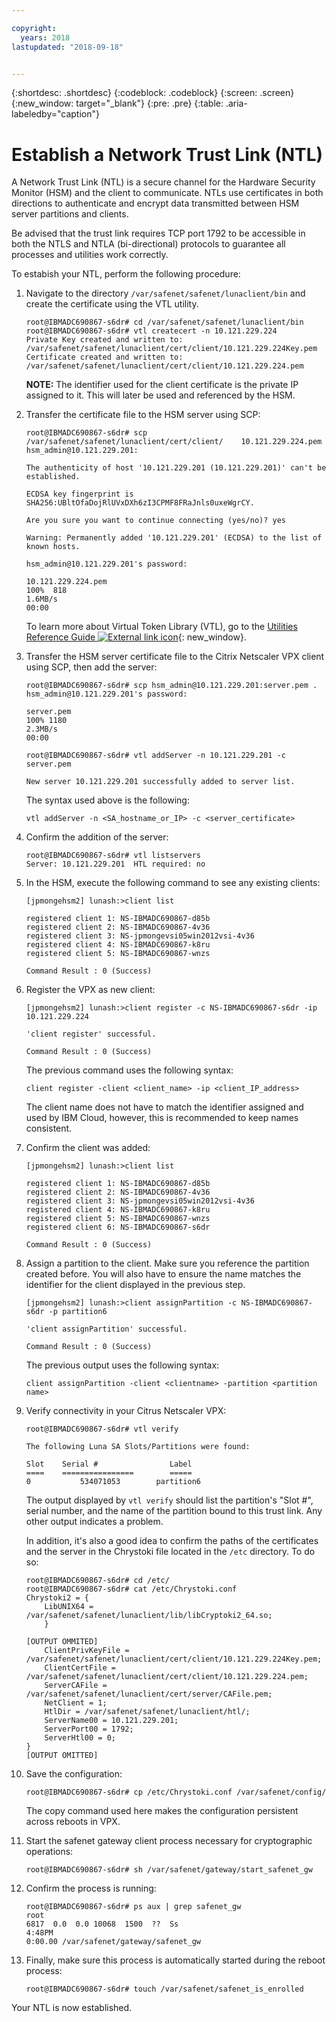 ```yaml
---

copyright:
  years: 2018
lastupdated: "2018-09-18"


---
```


{:shortdesc: .shortdesc}
{:codeblock: .codeblock}
{:screen: .screen}
{:new_window: target="_blank"}
{:pre: .pre}
{:table: .aria-labeledby="caption"}

# Establish a Network Trust Link (NTL)

A Network Trust Link (NTL) is a secure channel for the Hardware Security Monitor (HSM) and the client to communicate. NTLs use certificates in both directions to authenticate and encrypt data transmitted between HSM server partitions and clients. 

Be advised that the trust link requires TCP port 1792 to be accessible in both the NTLS and NTLA (bi-directional) protocols to guarantee all processes and utilities work correctly.

To estabish your NTL, perform the following procedure:

1.	Navigate to the directory `/var/safenet/safenet/lunaclient/bin` and create the certificate using the VTL utility.
	
	```
	root@IBMADC690867-s6dr# cd /var/safenet/safenet/lunaclient/bin
	root@IBMADC690867-s6dr# vtl createcert -n 10.121.229.224
	Private Key created and written to: /var/safenet/safenet/lunaclient/cert/client/10.121.229.224Key.pem
	Certificate created and written to: /var/safenet/safenet/lunaclient/cert/client/10.121.229.224.pem
	```
	
	**NOTE:** The identifier used for the client certificate is the private IP assigned to it. This will later be used and referenced by the HSM.

2. Transfer the certificate file to the HSM server using SCP:
	
	```
	root@IBMADC690867-s6dr# scp /var/safenet/safenet/lunaclient/cert/client/	10.121.229.224.pem hsm_admin@10.121.229.201:
	
	The authenticity of host '10.121.229.201 (10.121.229.201)' can't be established.
	
	ECDSA key fingerprint is SHA256:UBltOfaDojRlUVxDXh6zI3CPMF8FRaJnls0uxeWgrCY.
	
	Are you sure you want to continue connecting (yes/no)? yes
	
	Warning: Permanently added '10.121.229.201' (ECDSA) to the list of known hosts.
	
	hsm_admin@10.121.229.201's password: 
	
	10.121.229.224.pem                                                 
	100%  818     	
	1.6MB/s   
	00:00
	```
	
	To learn more about Virtual Token Library (VTL), go to the [Utilities Reference Guide ![External link icon](../../icons/launch-glyph.svg "External link icon")](https://public.dhe.ibm.com/cloud/bluemix/network/vpx/utilities_reference_guide.pdf){: new_window}.
	
3.	Transfer the HSM server certificate file to the Citrix Netscaler VPX client using SCP, then add the server:

	```
	root@IBMADC690867-s6dr# scp hsm_admin@10.121.229.201:server.pem .	
	hsm_admin@10.121.229.201's password: 
	
	server.pem                                                         
	100% 1180     	
	2.3MB/s   
	00:00
	
	root@IBMADC690867-s6dr# vtl addServer -n 10.121.229.201 -c server.pem 
	
	New server 10.121.229.201 successfully added to server list.
	```
	
	The syntax used above is the following:
	
	```
	vtl addServer -n <SA_hostname_or_IP> -c <server_certificate>
	```
	
3. Confirm the addition of the server:

	```
	root@IBMADC690867-s6dr# vtl listservers
	Server: 10.121.229.201  HTL required: no
	```
	
4.	In the HSM, execute the following command to see any existing clients:

	```
	[jpmongehsm2] lunash:>client list
	
	registered client 1: NS-IBMADC690867-d85b
	registered client 2: NS-IBMADC690867-4v36
	registered client 3: NS-jpmongevsi05win2012vsi-4v36
	registered client 4: NS-IBMADC690867-k8ru
	registered client 5: NS-IBMADC690867-wnzs
	
	Command Result : 0 (Success)
	```
		
5.	Register the VPX as new client:
	
	```
	[jpmongehsm2] lunash:>client register -c NS-IBMADC690867-s6dr -ip 10.121.229.224
	
	'client register' successful.

	Command Result : 0 (Success)
	```
	
	The previous command uses the following syntax:

	```
	client register -client <client_name> -ip <client_IP_address>
	```

	The client name does not have to match the identifier assigned and used by IBM Cloud, however, this is recommended to keep names consistent. 

6. Confirm the client was added:

	```
	[jpmongehsm2] lunash:>client list	
	
	registered client 1: NS-IBMADC690867-d85b
	registered client 2: NS-IBMADC690867-4v36
	registered client 3: NS-jpmongevsi05win2012vsi-4v36
	registered client 4: NS-IBMADC690867-k8ru
	registered client 5: NS-IBMADC690867-wnzs
	registered client 6: NS-IBMADC690867-s6dr
	
	Command Result : 0 (Success)
	```
	
7. Assign a partition to the client. Make sure you reference the partition created before. You will also have to ensure the name matches the identifier for the client displayed in the previous step.

	```
	[jpmongehsm2] lunash:>client assignPartition -c NS-IBMADC690867-s6dr -p partition6
	
	'client assignPartition' successful.
	
	Command Result : 0 (Success)
	```
	
	The previous output uses the following syntax:
	
	```
	client assignPartition -client <clientname> -partition <partition name>
	```
	
8.	Verify connectivity in your Citrus Netscaler VPX:

	```
	root@IBMADC690867-s6dr# vtl verify

	The following Luna SA Slots/Partitions were found: 
	
	Slot    Serial #                Label
	====    ================        =====
	0           534071053        partition6
	```
	
	The output displayed by `vtl verify` should list the  partition's "Slot #", serial number, and the name of the partition bound to this trust link. Any other output indicates a problem.
	
	In addition, it's also a good idea to confirm the paths of the certificates and the server in the Chrystoki file located in the `/etc` directory. To do so:

	```
	root@IBMADC690867-s6dr# cd /etc/
	root@IBMADC690867-s6dr# cat /etc/Chrystoki.conf 
	Chrystoki2 = {
		LibUNIX64 = /var/safenet/safenet/lunaclient/lib/libCryptoki2_64.so;
		}
	
	[OUTPUT OMMITED]
		ClientPrivKeyFile = /var/safenet/safenet/lunaclient/cert/client/10.121.229.224Key.pem;
		ClientCertFile = /var/safenet/safenet/lunaclient/cert/client/10.121.229.224.pem;
		ServerCAFile = /var/safenet/safenet/lunaclient/cert/server/CAFile.pem;
		NetClient = 1;
		HtlDir = /var/safenet/safenet/lunaclient/htl/;
		ServerName00 = 10.121.229.201;
		ServerPort00 = 1792;
		ServerHtl00 = 0;
	}
	[OUTPUT OMITTED]
	```
	
9.	Save the configuration:

	```
	root@IBMADC690867-s6dr# cp /etc/Chrystoki.conf /var/safenet/config/
	```
	
	The copy command used here makes the configuration persistent across reboots in VPX.

10.	Start the safenet gateway client process necessary for cryptographic operations:

	```
	root@IBMADC690867-s6dr# sh /var/safenet/gateway/start_safenet_gw
	```
	
11. Confirm the process is running:

	```
	root@IBMADC690867-s6dr# ps aux | grep safenet_gw
	root       
	6817  0.0  0.0 10068  1500  ??  Ss    
	4:48PM   
	0:00.00 /var/safenet/gateway/safenet_gw
	```
	
12. Finally, make sure this process is automatically started during the reboot process:

	```
	root@IBMADC690867-s6dr# touch /var/safenet/safenet_is_enrolled
	```

Your NTL is now established.